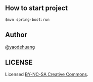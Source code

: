 How to start project
---------------

``
$mvn spring-boot:run
``

Author
---------------

[@yaodehuang](https://www.linkedin.com/in/%E8%80%80%E5%BE%B7-%E9%BB%83-9a3154a5/)

LICENSE
-------------

Licensed [BY-NC-SA Creative Commons](http://creativecommons.org/licenses/by-nc-sa/4.0/).